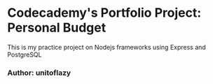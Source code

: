 # Codecademy's Portfolio Project: Personal Budget
This is my practice project on Nodejs frameworks using Express and PostgreSQL
### Author: unitoflazy
